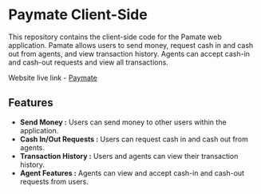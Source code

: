 # Paymate Client-Side
This repository contains the client-side code for the Pamate web application. Pamate allows users to send money, request cash in and cash out from agents, and view transaction history. Agents can accept cash-in and cash-out requests and view all transactions.

Website live link - [Paymate](https://mfs-paymate.web.app/)

## Features
- **Send Money :** Users can send money to other users within the application.
- **Cash In/Out Requests :** Users can request cash in and cash out from agents.
- **Transaction History :** Users and agents can view their transaction history.
- **Agent Features :** Agents can view and accept cash-in and cash-out requests from users.

